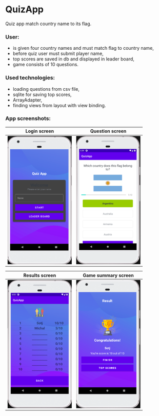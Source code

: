 # QuizApp
Quiz app match country name to its flag.

<h3>User:</h3>

- is given four country names and must match flag to country name,
- before quiz user must submit player name,
- top scores are saved in db and displayed in leader board,
- game consists of 10 questions.

<h3>Used technologies:</h3>

- loading questions from csv file,
- sqlite for saving top scores,
- ArrayAdapter,
- finding views from layout with view binding.

<h3>App screenshots:</h3>

Login screen           |  Question screen
:-------------------------:|:-------------------------:
<img src="QuizStartScreen.png" width="200" height="400">  |  <img src="QuizQuestionScreen.png" width="200" height="400">

Results screen           |  Game summary screen
:-------------------------:|:-------------------------:
<img src="QuizLeaderboard.png" width="200" height="400">  |  <img src="QuizResultScreen.png" width="200" height="400">
